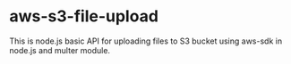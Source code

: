 # aws-s3-file-upload
This is node.js basic API for uploading files to S3 bucket using aws-sdk in node.js and multer module.
